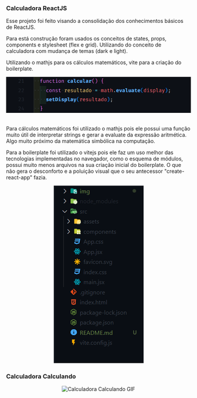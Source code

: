 ### Calculadora ReactJS

Esse projeto foi feito visando a consolidação dos conhecimentos básicos de ReactJS.

Para está construção foram usados os conceitos de states, props, components e stylesheet (flex e grid). Utilizando do conceito de calculadora com mudança de temas (dark e light).

Utilizando o mathjs para os cálculos matemáticos, vite para a criação do boilerplate.

<img src="./img/mathjs.png" alt="Imagem do Projeto"><br><br>

Para cálculos matemáticos foi utilizado o mathjs pois ele possui uma função muito útil de interpretar strings e gerar a evaluate da expressão aritmética. Algo muito próximo da matemática simbólica na computação.

Para a boilerplate foi utilizado o vitejs pois ele faz um uso melhor das tecnologias implementadas no navegador, como o esquema de módulos, possui muito menos arquivos na sua criação inicial do boilerplate. O que não gera o desconforto e a poluição visual que o seu antecessor "create-react-app" fazia.
<div style="width: 100%; text-align: center;">
    <img  src="./img/vite.png" alt="Imagem do Projeto">
</div>

<a href=""></a>

### Calculadora Calculando
<div style="width: 100%; text-align: center;">
    <img src=".\img\calculadora-calculando.gif" alt="Calculadora Calculando GIF">
</div>

